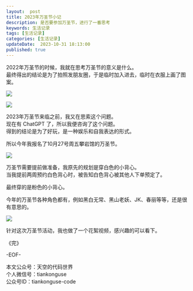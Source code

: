 ```yaml
---   
layout:  post  
title: 2023年万圣节小记      
description: 是否要参加万圣节，进行了一番思考 
keywords: 生活记录  
tags: [生活记录]    
categories: [生活记录]  
updateDate:  2023-10-31 18:13:00  
published: true  
---  
```



2022年万圣节的时候，我就在思考万圣节的意义是什么。  
最终得出的结论是为了拍照发朋友圈，于是临时加入进去，临时在衣服上画了图案。  


![](https://res2023.tiankonguse.com/images/2023/10/31/001.png)



![](https://res2023.tiankonguse.com/images/2023/10/31/002.png)



2023年万圣节来临之前，我又在思索这个问题。  
现在有 ChatGPT 了，所以我便咨询了这个问题。  
得到的结论是为了好玩，是一种娱乐和自我表达的形式。  


所以今年我报名了10月27号周五攀岩馆的万圣节。  


![](https://res2023.tiankonguse.com/images/2023/10/31/003.png)



万圣节需要提前做准备，我原先的规划是穿白色的小背心。  
当我提前两周预约白色背心时，被告知白色背心被其他人下单预定了。  


最终穿的是粉色的小背心。  


今年的万圣节各种角色都有，例如黑白无常、黑山老妖、JK、春丽等等，还是很有意思的。  


![](https://res2023.tiankonguse.com/images/2023/10/31/006.png)


针对这次万圣节活动，我也做了一个花絮视频，感兴趣的可以看下。  




《完》  


-EOF-  



本文公众号：天空的代码世界  
个人微信号：tiankonguse  
公众号ID：tiankonguse-code  
  

